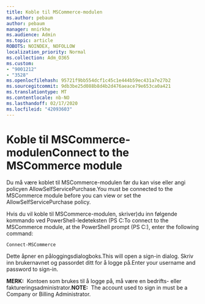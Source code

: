 ```yaml
---
title: Koble til MSCommerce-modulen
ms.author: pebaum
author: pebaum
manager: mnirkhe
ms.audience: Admin
ms.topic: article
ROBOTS: NOINDEX, NOFOLLOW
localization_priority: Normal
ms.collection: Adm_O365
ms.custom:
- "9001212"
- "3528"
ms.openlocfilehash: 95721f9bb554dcf1c45c1e444b59ec431a7e27b2
ms.sourcegitcommit: 9db3be25d088b8d4b2d476aeace79e653ca0a421
ms.translationtype: MT
ms.contentlocale: nb-NO
ms.lasthandoff: 02/17/2020
ms.locfileid: "42093603"
---
```

# <a name="connect-to-the-mscommerce-module"></a><span data-ttu-id="39a2e-102">Koble til MSCommerce-modulen</span><span class="sxs-lookup"><span data-stu-id="39a2e-102">Connect to the MSCommerce module</span></span>

<span data-ttu-id="39a2e-103">Du må være koblet til MSCommerce-modulen før du kan vise eller angi policyen AllowSelfServicePurchase.</span><span class="sxs-lookup"><span data-stu-id="39a2e-103">You must be connected to the MSCommerce module before you can view or set the AllowSelfServicePurchase policy.</span></span>  

<span data-ttu-id="39a2e-104">Hvis du vil koble til MSCommerce-modulen, skriver\)du inn følgende kommando ved PowerShell-ledeteksten (PS C:</span><span class="sxs-lookup"><span data-stu-id="39a2e-104">To connect to the MSCommerce module, at the PowerShell prompt (PS C:\), enter the following command:</span></span>

    Connect-MSCommerce

<span data-ttu-id="39a2e-105">Dette åpner en påloggingsdialogboks.</span><span class="sxs-lookup"><span data-stu-id="39a2e-105">This will open a sign-in dialog.</span></span> <span data-ttu-id="39a2e-106">Skriv inn brukernavnet og passordet ditt for å logge på.</span><span class="sxs-lookup"><span data-stu-id="39a2e-106">Enter your username and password to sign-in.</span></span>

<span data-ttu-id="39a2e-107">**MERK:**&nbsp;&nbsp;Kontoen som brukes til å logge på, må være en bedrifts- eller faktureringsadministrator.</span><span class="sxs-lookup"><span data-stu-id="39a2e-107">**NOTE:**&nbsp;&nbsp;The account used to sign in must be a Company or Billing Administrator.</span></span>
